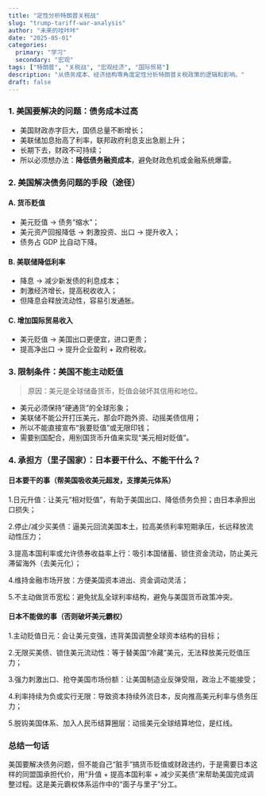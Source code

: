 ```yaml
---
title: "定性分析特朗普关税战"
slug: "trump-tariff-war-analysis"
author: "未来的哇咔咔"
date: "2025-05-01"
categories:
  primary: "学习"
  secondary: "宏观"
tags: ["特朗普", "关税战", "宏观经济", "国际贸易"]
description: "从债务成本、经济结构等角度定性分析特朗普关税政策的逻辑和影响。"
draft: false
---
```


### 1. 美国要解决的问题：债务成本过高

- 美国财政赤字巨大，国债总量不断增长；
- 美联储加息抬高了利率，联邦政府利息支出急剧上升；
- 长期下去，财政不可持续；
- 所以必须想办法：**降低债务融资成本**，避免财政危机或金融系统爆雷。

### 2. 美国解决债务问题的手段（途径）

#### A. 货币贬值
- 美元贬值 → 债务“缩水”；
- 美元资产回报降低 → 刺激投资、出口 → 提升收入；
- 债务占 GDP 比自动下降。

#### B. 美联储降低利率
- 降息 → 减少新发债的利息成本；
- 刺激经济增长，提高税收收入；
- 但降息会释放流动性，容易引发通胀。

#### C. 增加国际贸易收入
- 美元贬值 → 美国出口更便宜，进口更贵；
- 提高净出口 → 提升企业盈利 + 政府税收。

### 3. 限制条件：美国不能主动贬值

> 原因：美元是全球储备货币，贬值会破坏其信用和地位。

- 美元必须保持“硬通货”的全球形象；
- 美联储不能公开打压美元，那会吓跑外资、动摇美债信用；
- 所以不能直接宣布“我要贬值”或无限印钱；
- 需要别国配合，用别国货币升值来实现“美元相对贬值”。

### 4. 承担方（里子国家）：日本要干什么、不能干什么？

#### 日本要干的事（帮美国吸收美元超发，支撑美元体系）
1.日元升值：让美元“相对贬值”，有助于美国出口、降低债务负担；由日本承担出口损失；

2.停止/减少买美债：逼美元回流美国本土，拉高美债利率短期承压，长远释放流动性压力；

3.提高本国利率或允许债券收益率上行：吸引本国储蓄、锁住资金流动，防止美元滞留海外（去美元化）；

4.维持金融市场开放：方便美国资本进出、资金调动灵活；

5.不主动做货币宽松：避免扰乱全球利率结构，避免与美国货币政策冲突。



#### 日本不能做的事（否则破坏美元霸权）
1.主动贬值日元：会让美元变强，违背美国调整全球资本结构的目标；

2.无限买美债、锁住美元流动性：等于替美国“冷藏”美元，无法释放美元贬值压力；

3.强力刺激出口、抢夺美国市场份额：让美国制造业反弹受阻，政治上不能接受；

4.利率持续为负或实行无限：导致资本持续外流日本，反向推高美元利率与债务压力；

5.脱钩美国体系、加入人民币结算圈层：动摇美元全球结算地位，是红线。



### 总结一句话
美国要解决债务问题，但不能自己“脏手”搞货币贬值或财政违约，于是需要日本这样的同盟国承担代价，用“升值 + 提高本国利率 + 减少买美债”来帮助美国完成调整过程。这是美元霸权体系运作中的“面子与里子”分工。